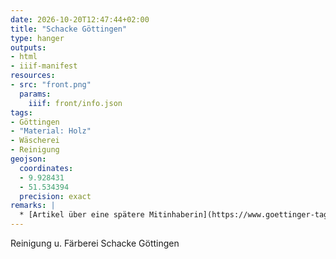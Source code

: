 ```yaml
---
date: 2026-10-20T12:47:44+02:00
title: "Schacke Göttingen"
type: hanger
outputs:
- html
- iiif-manifest
resources:
- src: "front.png"
  params:
    iiif: front/info.json
tags:
- Göttingen
- "Material: Holz"
- Wäscherei
- Reinigung
geojson:
  coordinates:
  - 9.928431
  - 51.534394
  precision: exact
remarks: |
  * [Artikel über eine spätere Mitinhaberin](https://www.goettinger-tageblatt.de/sport/regional/goettingerin-adele-schacke-erhielt-als-erste-frau-das-sportabzeichen-D63B3PBEPKLNCPU5YTMEVPHNE4.html)
---
```


Reinigung u. Färberei Schacke Göttingen
